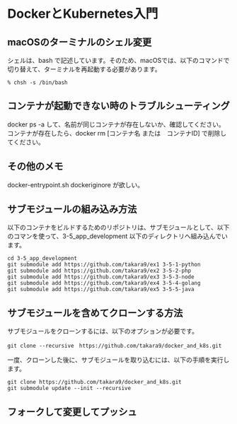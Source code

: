 # DockerとKubernetes入門

## macOSのターミナルのシェル変更

シェルは、bash で記述しています。そのため、macOSでは、以下のコマンドで切り替えて、ターミナルを再起動する必要があります。

```
% chsh -s /bin/bash
```




## コンテナが起動できない時のトラブルシューティング

docker ps -a して、名前が同じコンテナが存在しないか、確認してください。
コンテナが存在したら、docker rm [コンテナ名 または　コンテナID] で削除してください。




## その他のメモ

docker-entrypoint.sh
dockeriginore が欲しい。


## サブモジュールの組み込み方法
以下のコンテナをビルドするためのリポジトリは、サブモジュールとして、以下のコマンを使って、3-5_app_development 以下のディレクトリへ組み込んでいます。

```
cd 3-5_app_development
git submodule add https://github.com/takara9/ex1 3-5-1-python
git submodule add https://github.com/takara9/ex2 3-5-2-php
git submodule add https://github.com/takara9/ex3 3-5-3-node
git submodule add https://github.com/takara9/ex4 3-5-4-golang
git submodule add https://github.com/takara9/ex5 3-5-5-java
```

## サブモジュールを含めてクローンする方法
サブモジュールをクローンするには、以下のオプションが必要です。

```
git clone --recursive　https://github.com/takara9/docker_and_k8s.git
```

一度、クローンした後に、サブモジュールを取り込むには、以下の手順を実行します。

```
git clone https://github.com/takara9/docker_and_k8s.git
git submodule update --init --recursive
```

## フォークして変更してプッシュ
